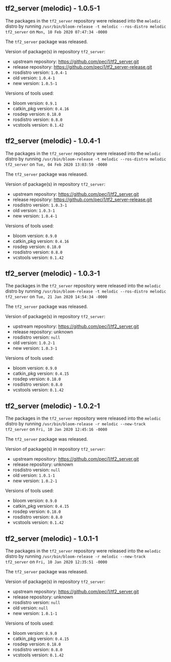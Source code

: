 ## tf2_server (melodic) - 1.0.5-1

The packages in the `tf2_server` repository were released into the `melodic` distro by running `/usr/bin/bloom-release -t melodic --ros-distro melodic tf2_server` on `Mon, 10 Feb 2020 07:47:34 -0000`

The `tf2_server` package was released.

Version of package(s) in repository `tf2_server`:

- upstream repository: https://github.com/peci1/tf2_server.git
- release repository: https://github.com/peci1/tf2_server-release.git
- rosdistro version: `1.0.4-1`
- old version: `1.0.4-1`
- new version: `1.0.5-1`

Versions of tools used:

- bloom version: `0.9.1`
- catkin_pkg version: `0.4.16`
- rosdep version: `0.18.0`
- rosdistro version: `0.8.0`
- vcstools version: `0.1.42`


## tf2_server (melodic) - 1.0.4-1

The packages in the `tf2_server` repository were released into the `melodic` distro by running `/usr/bin/bloom-release -t melodic --ros-distro melodic tf2_server` on `Tue, 04 Feb 2020 13:03:59 -0000`

The `tf2_server` package was released.

Version of package(s) in repository `tf2_server`:

- upstream repository: https://github.com/peci1/tf2_server.git
- release repository: https://github.com/peci1/tf2_server-release.git
- rosdistro version: `1.0.3-1`
- old version: `1.0.3-1`
- new version: `1.0.4-1`

Versions of tools used:

- bloom version: `0.9.0`
- catkin_pkg version: `0.4.16`
- rosdep version: `0.18.0`
- rosdistro version: `0.8.0`
- vcstools version: `0.1.42`


## tf2_server (melodic) - 1.0.3-1

The packages in the `tf2_server` repository were released into the `melodic` distro by running `/usr/bin/bloom-release -t melodic --ros-distro melodic tf2_server` on `Tue, 21 Jan 2020 14:54:34 -0000`

The `tf2_server` package was released.

Version of package(s) in repository `tf2_server`:

- upstream repository: https://github.com/peci1/tf2_server.git
- release repository: unknown
- rosdistro version: `null`
- old version: `1.0.2-1`
- new version: `1.0.3-1`

Versions of tools used:

- bloom version: `0.9.0`
- catkin_pkg version: `0.4.15`
- rosdep version: `0.18.0`
- rosdistro version: `0.8.0`
- vcstools version: `0.1.42`


## tf2_server (melodic) - 1.0.2-1

The packages in the `tf2_server` repository were released into the `melodic` distro by running `/usr/bin/bloom-release -r melodic --new-track tf2_server` on `Fri, 10 Jan 2020 12:45:16 -0000`

The `tf2_server` package was released.

Version of package(s) in repository `tf2_server`:

- upstream repository: https://github.com/peci1/tf2_server.git
- release repository: unknown
- rosdistro version: `null`
- old version: `1.0.1-1`
- new version: `1.0.2-1`

Versions of tools used:

- bloom version: `0.9.0`
- catkin_pkg version: `0.4.15`
- rosdep version: `0.18.0`
- rosdistro version: `0.8.0`
- vcstools version: `0.1.42`


## tf2_server (melodic) - 1.0.1-1

The packages in the `tf2_server` repository were released into the `melodic` distro by running `/usr/bin/bloom-release -r melodic --new-track tf2_server` on `Fri, 10 Jan 2020 12:35:51 -0000`

The `tf2_server` package was released.

Version of package(s) in repository `tf2_server`:

- upstream repository: https://github.com/peci1/tf2_server.git
- release repository: unknown
- rosdistro version: `null`
- old version: `null`
- new version: `1.0.1-1`

Versions of tools used:

- bloom version: `0.9.0`
- catkin_pkg version: `0.4.15`
- rosdep version: `0.18.0`
- rosdistro version: `0.8.0`
- vcstools version: `0.1.42`


